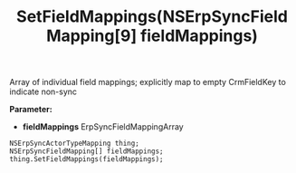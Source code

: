 ﻿---
uid: crmscript_ref_NSErpSyncActorTypeMapping_SetFieldMappings
title: SetFieldMappings(NSErpSyncFieldMapping[9] fieldMappings)
intellisense: NSErpSyncActorTypeMapping.SetFieldMappings
keywords: NSErpSyncActorTypeMapping, GetFieldMappings
so.topic: reference
---

Array of individual field mappings; explicitly map to empty CrmFieldKey to indicate non-sync

**Parameter:** 
 - **fieldMappings** ErpSyncFieldMappingArray

```crmscript
NSErpSyncActorTypeMapping thing;
NSErpSyncFieldMapping[] fieldMappings;
thing.SetFieldMappings(fieldMappings);
```

